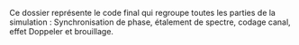 Ce dossier représente le code final qui regroupe toutes les parties de la simulation : Synchronisation de phase, étalement de spectre, codage canal, effet Doppeler et brouillage.
